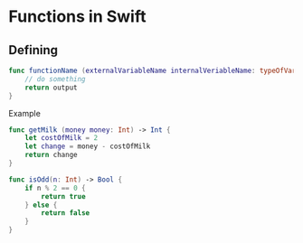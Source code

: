 # Functions in Swift

## Defining
```swift
func functionName (externalVariableName internalVeriableName: typeOfVariable) -> typeOfOutput {
    // do something
    return output
}
```

Example

```swift
func getMilk (money money: Int) -> Int {
    let costOfMilk = 2
    let change = money - costOfMilk
    return change
}
```

```swift
func isOdd(n: Int) -> Bool {
    if n % 2 == 0 {
        return true
    } else {
        return false
    }
}
```